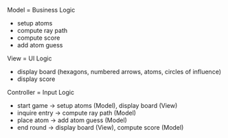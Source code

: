 
Model = Business Logic
- setup atoms
- compute ray path
- compute score
- add atom guess

View = UI Logic
- display board (hexagons, numbered arrows, atoms, circles of influence)
- display score

Controller = Input Logic
- start game -> setup atoms (Model), display board (View)
- inquire entry -> compute ray path (Model)
- place atom -> add atom guess (Model)
- end round -> display board (View), compute score (Model)
